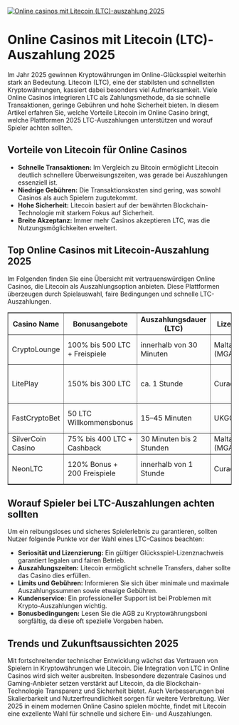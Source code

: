 [![Online casinos mit Litecoin (LTC)-auszahlung 2025](https://123-caf.pages.dev/gitsignup.png)](https://vrmoo.ru/Bt82HjjY)

<h1>Online Casinos mit Litecoin (LTC)-Auszahlung 2025</h1> <p>Im Jahr 2025 gewinnen Kryptowährungen im Online-Glücksspiel weiterhin stark an Bedeutung. Litecoin (LTC), eine der stabilsten und schnellsten Kryptowährungen, kassiert dabei besonders viel Aufmerksamkeit. Viele Online Casinos integrieren LTC als Zahlungsmethode, da sie schnelle Transaktionen, geringe Gebühren und hohe Sicherheit bieten. In diesem Artikel erfahren Sie, welche Vorteile Litecoin im Online Casino bringt, welche Plattformen 2025 LTC-Auszahlungen unterstützen und worauf Spieler achten sollten.</p>  <h2>Vorteile von Litecoin für Online Casinos</h2> <ul>   <li><strong>Schnelle Transaktionen:</strong> Im Vergleich zu Bitcoin ermöglicht Litecoin deutlich schnellere Überweisungszeiten, was gerade bei Auszahlungen essenziell ist.</li>   <li><strong>Niedrige Gebühren:</strong> Die Transaktionskosten sind gering, was sowohl Casinos als auch Spielern zugutekommt.</li>   <li><strong>Hohe Sicherheit:</strong> Litecoin basiert auf der bewährten Blockchain-Technologie mit starkem Fokus auf Sicherheit.</li>   <li><strong>Breite Akzeptanz:</strong> Immer mehr Casinos akzeptieren LTC, was die Nutzungsmöglichkeiten erweitert.</li> </ul>  <h2>Top Online Casinos mit Litecoin-Auszahlung 2025</h2> <p>Im Folgenden finden Sie eine Übersicht mit vertrauenswürdigen Online Casinos, die Litecoin als Auszahlungsoption anbieten. Diese Plattformen überzeugen durch Spielauswahl, faire Bedingungen und schnelle LTC-Auszahlungen.</p>  <table border="1" cellpadding="8" cellspacing="0" style="border-collapse: collapse; width: 100%;">   <thead>     <tr>       <th>Casino Name</th>       <th>Bonusangebote</th>       <th>Auszahlungsdauer (LTC)</th>       <th>Lizenz</th>       <th>Besonderheiten</th>     </tr>   </thead>   <tbody>     <tr>       <td>CryptoLounge</td>       <td>100% bis 500 LTC + Freispiele</td>       <td>innerhalb von 30 Minuten</td>       <td>Malta (MGA)</td>       <td>Live Dealer, Multi-Krypto-Support</td>     </tr>     <tr>       <td>LitePlay</td>       <td>150% bis 300 LTC</td>       <td>ca. 1 Stunde</td>       <td>Curacao</td>       <td>Mobile-optimierte Plattform, VIP-Club</td>     </tr>     <tr>       <td>FastCryptoBet</td>       <td>50 LTC Willkommensbonus</td>       <td>15–45 Minuten</td>       <td>UKGC</td>       <td>Sportwetten & Casino, Krypto-Turniere</td>     </tr>     <tr>       <td>SilverCoin Casino</td>       <td>75% bis 400 LTC + Cashback</td>       <td>30 Minuten bis 2 Stunden</td>       <td>Malta (MGA)</td>       <td>Krypto-Slots, VIP-Prämien</td>     </tr>     <tr>       <td>NeonLTC</td>       <td>120% Bonus + 200 Freispiele</td>       <td>innerhalb von 1 Stunde</td>       <td>Curacao</td>       <td>Innovative Spiele, schnelle Auszahlungen</td>     </tr>   </tbody> </table>  <h2>Worauf Spieler bei LTC-Auszahlungen achten sollten</h2> <p>Um ein reibungsloses und sicheres Spielerlebnis zu garantieren, sollten Nutzer folgende Punkte vor der Wahl eines LTC-Casinos beachten:</p> <ul>   <li><strong>Seriosität und Lizenzierung:</strong> Ein gültiger Glücksspiel-Lizenznachweis garantiert legalen und fairen Betrieb.</li>   <li><strong>Auszahlungszeiten:</strong> Litecoin ermöglicht schnelle Transfers, daher sollte das Casino dies erfüllen.</li>   <li><strong>Limits und Gebühren:</strong> Informieren Sie sich über minimale und maximale Auszahlungssummen sowie etwaige Gebühren.</li>   <li><strong>Kundenservice:</strong> Ein professioneller Support ist bei Problemen mit Krypto-Auszahlungen wichtig.</li>   <li><strong>Bonusbedingungen:</strong> Lesen Sie die AGB zu Kryptowährungsboni sorgfältig, da diese oft spezielle Vorgaben haben.</li> </ul>  <h2>Trends und Zukunftsaussichten 2025</h2> <p>Mit fortschreitender technischer Entwicklung wächst das Vertrauen von Spielern in Kryptowährungen wie Litecoin. Die Integration von LTC in Online Casinos wird sich weiter ausbreiten. Insbesondere dezentrale Casinos und Gaming-Anbieter setzen verstärkt auf Litecoin, da die Blockchain-Technologie Transparenz und Sicherheit bietet. Auch Verbesserungen bei Skalierbarkeit und Nutzerfreundlichkeit sorgen für weitere Verbreitung. Wer 2025 in einem modernen Online Casino spielen möchte, findet mit Litecoin eine exzellente Wahl für schnelle und sichere Ein- und Auszahlungen.</p>